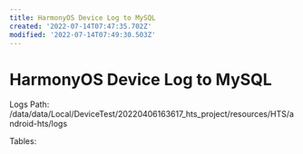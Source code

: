 ```yaml
---
title: HarmonyOS Device Log to MySQL
created: '2022-07-14T07:47:35.702Z'
modified: '2022-07-14T07:49:30.503Z'
---
```


# HarmonyOS Device Log to MySQL

Logs Path:
/data/data/Local/DeviceTest/20220406163617_hts_project/resources/HTS/android-hts/logs

Tables:


